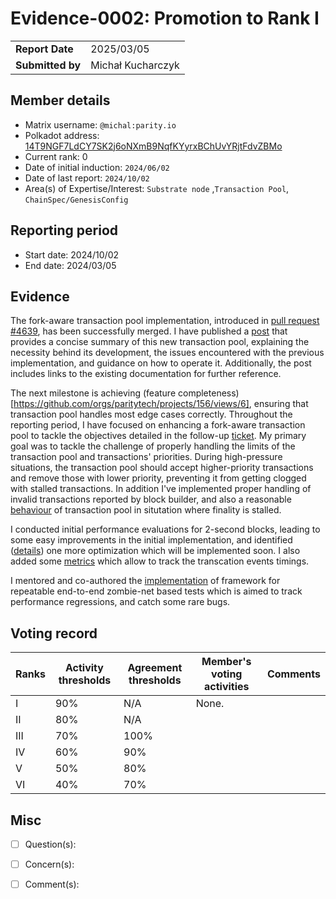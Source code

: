 # Evidence-0002: Promotion to Rank I

|                 |                                                                                             |
| --------------- | ------------------------------------------------------------------------------------------- |
| **Report Date** | 2025/03/05
| **Submitted by**| Michał Kucharczyk                                                                           |


## Member details

- Matrix username: `@michal:parity.io`
- Polkadot address: [14T9NGF7LdCY7SK2j6oNXmB9NqfKYyrxBChUvYRjtFdvZBMo](https://collectives.statescan.io/#/accounts/14T9NGF7LdCY7SK2j6oNXmB9NqfKYyrxBChUvYRjtFdvZBMo)
- Current rank: 0
- Date of initial induction: `2024/06/02`
- Date of last report: `2024/10/02`
- Area(s) of Expertise/Interest: `Substrate node` ,`Transaction Pool`, `ChainSpec/GenesisConfig`


## Reporting period

- Start date: 2024/10/02
- End date: 2024/03/05

## Evidence

The fork-aware transaction pool implementation, introduced in [pull request #4639](https://github.com/paritytech/polkadot-sdk/pull/4639), has been successfully merged. I have published a [post](https://forum.polkadot.network/t/the-fork-aware-transaction-pool/10468) that provides a concise summary of this new transaction pool, explaining the necessity behind its development, the issues encountered with the previous implementation, and guidance on how to operate it. Additionally, the post includes links to the existing documentation for further reference.

The next milestone is achieving (feature completeness)[https://github.com/orgs/paritytech/projects/156/views/6], ensuring that transaction pool handles most edge cases correctly. Throughout the reporting period, I have focused on enhancing a fork-aware transaction pool to tackle the objectives detailed in the follow-up [ticket](https://github.com/paritytech/polkadot-sdk/issues/5472). My primary goal was to tackle the challenge of properly handling the limits of the transaction pool and transactions' priorities. During high-pressure situations, the transaction pool should accept higher-priority transactions and remove those with lower priority, preventing it from getting clogged with stalled transactions. In addition I've implemented proper handling of invalid transactions reported by block builder, and also a reasonable [behaviour](https://github.com/paritytech/polkadot-sdk/pull/6661) of transaction pool in situtation where finality is stalled.

I conducted initial performance evaluations for 2-second blocks, leading to some easy improvements in the initial implementation, and identified ([details](https://github.com/paritytech/polkadot-sdk/issues/7399)) one more optimization which will be implemented soon. I also added some [metrics](https://github.com/paritytech/polkadot-sdk/pull/7505) which allow to track the transcation events timings.

I mentored and co-authored the [implementation](https://github.com/paritytech/polkadot-sdk/pull/7257) of framework for repeatable end-to-end zombie-net based tests which is aimed to track performance regressions, and catch some rare bugs.

## Voting record

|  Ranks | Activity thresholds | Agreement thresholds | Member's voting activities | Comments |
|---|---|---|---|---|
|I  |90%   |N/A   | None. |   |
|II |80%   |N/A   |   |  |
|III|70%   |100%  |   |  |
|IV |60%   |90%   |   |  |
|V  |50%   |80%   |   |  |
|VI |40%   |70%   |   |  |


## Misc

- [ ] Question(s): 

- [ ] Concern(s): 

- [ ] Comment(s): 

